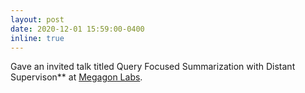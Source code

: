 ```yaml
---
layout: post
date: 2020-12-01 15:59:00-0400
inline: true
---
```


Gave an invited talk titled Query Focused Summarization with Distant Supervison** at [Megagon Labs](https://megagon.ai/).

